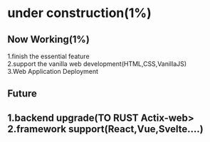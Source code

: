 <h1>under construction(1%)</h1>
<h2>Now Working(1%)</h2>
<p>1.finish the essential feature<br>2.support the vanilla web development(HTML,CSS,VanillaJS)<br>3.Web Application Deployment</p>
<h2>Future<h2>
<p>1.backend upgrade(TO RUST Actix-web><br>2.framework support(React,Vue,Svelte....) </p>
